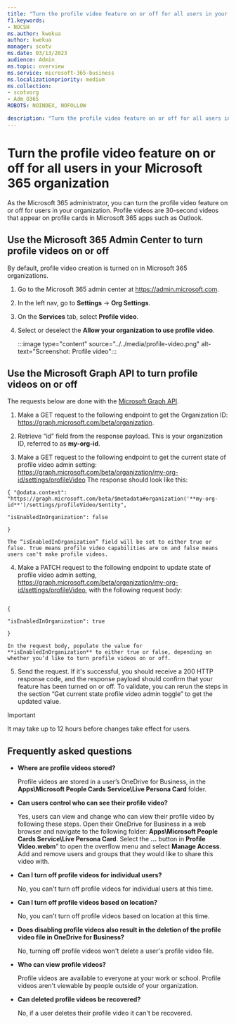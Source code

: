 ```yaml
---
title: "Turn the profile video feature on or off for all users in your Microsoft 365 organization"
f1.keywords:
- NOCSH
ms.author: kwekua
author: kwekua
manager: scotv
ms.date: 03/13/2023
audience: Admin
ms.topic: overview
ms.service: microsoft-365-business
ms.localizationpriority: medium
ms.collection:
- scotvorg
- Adm_O365
ROBOTS: NOINDEX, NOFOLLOW

description: "Turn the profile video feature on or off for all users in your Microsoft 365 organization."
---
```


# Turn the profile video feature on or off for all users in your Microsoft 365 organization

As the Microsoft 365 administrator, you can turn the profile video feature on or off for users in your organization. Profile videos are 30-second videos that appear on profile cards in Microsoft 365 apps such as Outlook.

## Use the Microsoft 365 Admin Center to turn profile videos on or off

By default, profile video creation is turned on in Microsoft 365 organizations.

1. Go to the Microsoft 365 admin center at <a href="https://go.microsoft.com/fwlink/p/?linkid=2024339" target="_blank">https://admin.microsoft.com</a>.

2. In the left nav, go to **Settings** -> **Org Settings**.

3. On the **Services** tab, select **Profile video**.

4. Select or deselect the **Allow your organization to use profile video**.

    :::image type="content" source="../../media/profile-video.png" alt-text="Screenshot: Profile video":::

## Use the Microsoft Graph API to turn profile videos on or off

The requests below are done with the [Microsoft Graph API](/graph/graph-explorer/graph-explorer-overview).

1. Make a GET request to the following endpoint to get the Organization ID: https://graph.microsoft.com/beta/organization.

2. Retrieve “id” field from the response payload. This is your organization ID, referred to as **my-org-id**.

3. Make a GET request to the following endpoint to get the current state of profile video admin setting: https://graph.microsoft.com/beta/organization/my-org-id/settings/profileVideo The response should look like this:

```http
{ "@odata.context": "https://graph.microsoft.com/beta/$metadata#organization('**my-org-id**')/settings/profileVideo/$entity",

"isEnabledInOrganization": false

}
```

    The “isEnabledInOrganization” field will be set to either true or false. True means profile video capabilities are on and false means users can't make profile videos.

4. Make a PATCH request to the following endpoint to update state of profile video admin setting, https://graph.microsoft.com/beta/organization/my-org-id/settings/profileVideo, with the following request body:

```http

{

"isEnabledInOrganization": true

}
```

    In the request body, populate the value for **isEnabledInOrganization** to either true or false, depending on whether you’d like to turn profile videos on or off.

5. Send the request. If it's successful, you should receive a 200 HTTP response code, and the response payload should confirm that your feature has been turned on or off. To validate, you can rerun the steps in the section “Get current state profile video admin toggle” to get the updated value.

> [!IMPORTANT]
> It may take up to 12 hours before changes take effect for users.

## Frequently asked questions

* **Where are profile videos stored?**

  Profile videos are stored in a user’s OneDrive for Business, in the **Apps\Microsoft People Cards Service\Live Persona Card** folder.

* **Can users control who can see their profile video?**

  Yes, users can view and change who can view their profile video by following these steps. Open their OneDrive for Business in a web browser and navigate to the following folder: **Apps\Microsoft People Cards Service\Live Persona Card**. Select the **...** button in **Profile Video.webm**” to open the overflow menu and select **Manage Access**. Add and remove users and groups that they would like to share this video with.

* **Can I turn off profile videos for individual users?**

  No, you can't turn off profile videos for individual users at this time.

* **Can I turn off profile videos based on location?**

  No, you can't turn off profile videos based on location at this time.

* **Does disabling profile videos also result in the deletion of the profile video file in OneDrive for Business?**

  No, turning off profile videos won't delete a user's profile video file.

* **Who can view profile videos?**

  Profile videos are available to everyone at your work or school. Profile videos aren't viewable by people outside of your organization.

* **Can deleted profile videos be recovered?**

  No, if a user deletes their profile video it can't be recovered.
